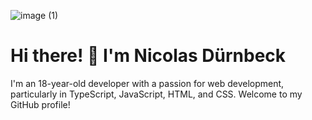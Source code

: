 ![image (1)](https://github.com/nicolasduernbeck/nicolasduernbeck/assets/90062200/4f66f69b-b215-4857-9927-4b354f0a0cda)

# Hi there! 👋 I'm Nicolas Dürnbeck

I'm an 18-year-old developer with a passion for web development, particularly in TypeScript, JavaScript, HTML, and CSS. Welcome to my GitHub profile!
